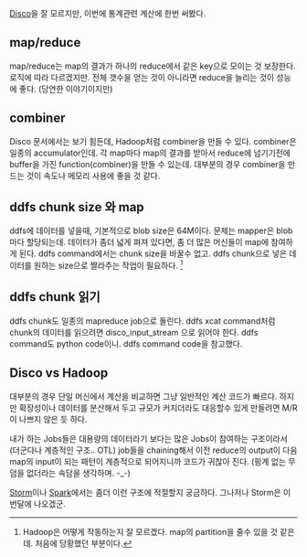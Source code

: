 <!-- Title: Disco 사용기 -->
<!-- Tags: disco,mapreduce -->
<!-- Created: 2011-08-30 -->
<!-- Updated: 2011-08-30 -->

[Disco][Disco]을 잘 모르지만, 이번에 통계관련 계산에 한번 써봤다. 

## map/reduce

map/reduce는 map의 결과가 하나의 reduce에서 같은 key으로 모이는 것 보장한다.로직에 따라 다르겠지만.  전체 갯수을 얻는 것이 아니라면 reduce을 늘리는 것이 성능에 좋다. (당연한 이야기이지만)   

## combiner

Disco 문서에서는 보기 힘든데, Hadoop처럼 combiner을 만들 수 있다. combiner은 일종의 accumulator인데. 각 map마다 map의 결과를 받아서 reduce에 넘기기전에 buffer을 가진 function(combiner)을 만들 수 있는데. 대부분의 경우 combiner을 만드는 것이 속도나 메모리 사용에 좋을 것 같다.  

 
## ddfs chunk size 와 map 
ddfs에 데이터를 넣을때, 기본적으로 blob size은 64M이다. 문제는 mapper은 blob마다 할당되는데. 데이터가 좀더 넓게 펴져 있다면, 좀 더 많은 머신들이 map에 참여하게 된다. 
ddfs command에서는 chunk size을 바꿀수 없고. ddfs chunk으로 넣은 데이터를 원하는 size으로 짤라주는 작업이 필요하다. [^1]

## ddfs chunk 읽기 

ddfs chunk도 일종의 mapreduce job으로 돌린다. ddfs xcat command처럼 chunk의 데이터를 읽으려면 
disco_input_stream 으로 읽어야 한다. 
ddfs command도 python code이니. ddfs command code을 참고했다. 

## Disco vs Hadoop

대부분의 경우 단일 머신에서 계산을 비교하면 그냥 일반적인 계산 코드가 빠르다. 하지만 확장성이나 데이터를 분산해서 두고 규모가 커지더라도 대응할수 있게 만들려면 M/R이 나쁘지 않은 듯 하다. 

내가 하는 Jobs들은 대용량의 데이터라기 보다는 많은 Jobs이 참여하는 구조이라서 (더군다나 계층적인 구조.. OTL) job들을 chaining해서 이전 reduce의 output이 다음 map의 input이 되는 패턴이 계층적으로 되어지니까 코드가 귀찮아 진다. (핑계 없는 무덤을 없더라는 속담을 생각하며. -_-)


[Storm][Storm]이나 [Spark][Spark]에서는 좀더 이런 구조에 적절할지 궁금하다. 
그나저나 Storm은 이번달에 나오겠군. 


[Disco]: http://discoproject.com/
[Tutorial]: http://discoproject.org/doc/start/tutorial.html
[Spark]: https://github.com/mesos/spark
[Storm]: http://engineering.twitter.com/2011/08/storm-is-coming-more-details-and-plans.html

[^1]: Hadoop은 어떻게 작동하는지 잘 모르겠다. map의 partition을 줄수 있을 것 같은데. 처음에 당황했던 부분이다. 


